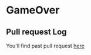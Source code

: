 # GameOver


## Pull request Log 
You'll find past pull request [here](https://github.com/Juljulia/GameOver/blob/master/PULLREQUESTLOG.md)
